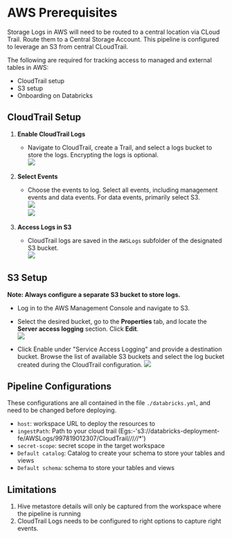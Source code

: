 # AWS Prerequisites

Storage Logs in AWS will need to be routed to a central location via CLoud Trail. Route them to a Central Storage Account. This pipeline is configured to leverage an S3 from central CLoudTrail.

The following are required for tracking access to managed and external tables in AWS:
- CloudTrail setup
- S3 setup
- Onboarding on Databricks

## CloudTrail Setup

1. **Enable CloudTrail Logs**  
    - Navigate to CloudTrail, create a Trail, and select a logs bucket to store the logs. Encrypting the logs is optional.  
    ![](https://miro.medium.com/v2/resize:fit:4800/format:webp/1*K5a0rIA4Tfwog8kEeC9_dw.png)

2. **Select Events**  
    - Choose the events to log. Select all events, including management events and data events. For data events, primarily select S3.  
    ![](https://miro.medium.com/v2/resize:fit:4800/format:webp/1*GCtpwPYp7c1J6wBCXe-Zsg.png)  
    ![](https://miro.medium.com/v2/resize:fit:1400/format:webp/1*YlIqnSrWFO8e-JBmL-9frA.png)

3. **Access Logs in S3**  
    - CloudTrail logs are saved in the `AWSLogs` subfolder of the designated S3 bucket.  
    ![](https://miro.medium.com/v2/resize:fit:1400/format:webp/1*NOfAjjwRxPIXvBXaRoZJHQ.png)

## S3 Setup

**Note: Always configure a separate S3 bucket to store logs.**  

- Log in to the AWS Management Console and navigate to S3.  
- Select the desired bucket, go to the **Properties** tab, and locate the **Server access logging** section. Click **Edit**.  
![](https://miro.medium.com/v2/resize:fit:1400/format:webp/1*C78Gi1zkHudmvirwIyljsA.png)

- Click Enable under "Service Access Logging" and provide a destination bucket. Browse the list of available S3 buckets and select the log bucket created during the CloudTrail configuration. 
![](https://miro.medium.com/v2/resize:fit:1400/format:webp/1*Jfi3NsQejX9QRnWilKxjuw.png)

## Pipeline Configurations

These configurations are all contained in the file `./databricks.yml`, and need to be changed before deploying.

- `host`: workspace URL to deploy the resources to 
- `ingestPath`: Path to your cloud trail (Egs:-'s3://databricks-deployment-fe/AWSLogs/997819012307/CloudTrail/*/*/*/*/*') 
- `secret-scope`: secret scope in the target workspace
- `Default catalog`: Catalog to create your schema to store your tables and views
- `Default schema`: schema to store your tables and views


## Limitations

1. Hive metastore details will only be captured from the workspace where the pipeline is running 
1. CloudTrail Logs needs to be configured to right options to capture right events.
